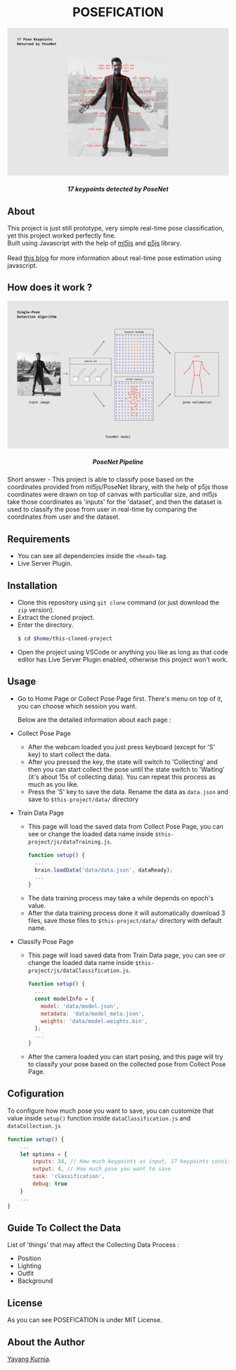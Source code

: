 <h1 align="center">POSEFICATION</h1>

<p align="center">
  <img src="https://github.com/kurnyaannn/posefication/blob/master/misc/pose_keypoints.png?raw=true">
</p>
<h5 align="center">17 keypoints detected by PoseNet</h5>

## About
This project is just still prototype, very simple real-time pose classification, yet this project worked perfectly fine. <br>
Built using Javascript with the help of [ml5js](https://ml5js.org) and [p5js](https://p5js.org) library.<br><br>
Read <a href="https://medium.com/tensorflow/real-time-human-pose-estimation-in-the-browser-with-tensorflow-js-7dd0bc881cd5">this blog</a> for more information about real-time pose estimation using javascript.

## How does it work ?
<p align="center">
  <img src="https://github.com/kurnyaannn/posefication/blob/master/misc/pose_keypoints_pipeline.png?raw=true">
</p>
<h5 align="center">PoseNet Pipeline</h5>
Short answer - This project is able to classify pose based on the coordinates provided from ml5js/PoseNet library, with the help of p5js those coordinates were drawn on top of canvas with particullar size, and ml5js take those coordinates as 'inputs' for the 'dataset', and then the dataset is used to classify the pose from user in real-time by comparing the coordinates from user and the dataset.

## Requirements
* You can see all dependencies inside the `<head>` tag.
* Live Server Plugin.

## Installation
* Clone this repository using `git clone` command (or just download the `zip` version).
* Extract the cloned project.
* Enter the directory.
  ```bash
  $ cd $home/this-cloned-project
  ```
* Open the project using VSCode or anything you like as long as that code editor has Live Server Plugin enabled, otherwise this project won't work.

## Usage
* Go to Home Page or Collect Pose Page first. There's menu on top of it, you can choose which session you want.

  Below are the detailed information about each page :
* Collect Pose Page
  * After the webcam loaded you just press keyboard (except for 'S' key) to start collect the data.
  * After you pressed the key, the state will switch to 'Collecting' and then you can start collect the pose until the state switch to 'Waiting' (it's about 15s of collecting data). You can repeat this process as much as you like.
  * Press the 'S' key to save the data. Rename the data as `data.json` and save to `$this-project/data/` directory
* Train Data Page
  * This page will load the saved data from Collect Pose Page, you can see or change the loaded data name inside `$this-project/js/dataTraining.js`.
    ```javascript
    function setup() {
      ...
      brain.loadData('data/data.json', dataReady);
      ...
    }
    ```
  * The data training process may take a while depends on epoch's value.
  * After the data training process done it will automatically download 3 files, save those files to `$this-project/data/` directory with default name.
* Classify Pose Page
  * This page will load saved data from Train Data page, you can see or change the loaded data name inside `$this-project/js/dataClassification.js`.
    ```javascript
    function setup() {
      ...
      const modelInfo = {
        model: 'data/model.json',
        metadata: 'data/model_meta.json',
        weights: 'data/model.weights.bin',
      };
      ...
    }
    ```
  * After the camera loaded you can start posing, and this page will try to classify your pose based on the collected pose from Collect Pose Page.

## Cofiguration
To configure how much pose you want to save, you can customize that value inside `setup()` function inside `dataClassification.js` and `dataCollection.js`
```javascript
function setup() {
    ...
    let options = {
        inputs: 34, // How much keypoints as input, 17 keypoints consist of x and y pairs so it's 34 coordinates
        output: 4, // How much pose you want to save
        task: 'classification',
        debug: true
    }
    ...
}
```

## Guide To Collect the Data
List of 'things' that may affect the Collecting Data Process :
* Position
* Lighting
* Outfit
* Background

## License
As you can see POSEFICATION is under MIT License.

## About the Author
<a href="https://kurnyaannn.github.io">Yayang Kurnia</a>.
